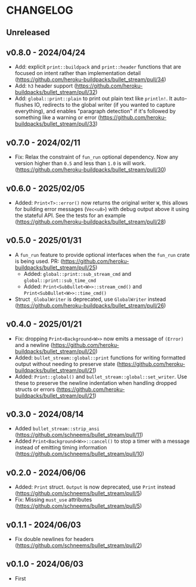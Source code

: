 # CHANGELOG

## Unreleased

## v0.8.0 - 2024/04/24

- Add: explicit `print::buildpack` and `print::header` functions that are focused on intent rather than implementation detail (https://github.com/heroku-buildpacks/bullet_stream/pull/34)
- Add: `h3` header support (https://github.com/heroku-buildpacks/bullet_stream/pull/32)
- Add: `global::print::plain` to print out plain text like `println!`. It auto-flushes IO, redirects to the global writer (if you wanted to capture everything), and enables "paragraph detection" if it's followed by something like a warning or error (https://github.com/heroku-buildpacks/bullet_stream/pull/33)

## v0.7.0 - 2024/02/11

- Fix: Relax the constraint of `fun_run` optional dependency. Now any version higher than `0.5` and less than `1.0` is will work. (https://github.com/heroku-buildpacks/bullet_stream/pull/30)

## v0.6.0 - 2025/02/05

- Added: `Print<T>::error()` now returns the original writer `W`, this allows for building error messages (`Vec<u8>`) with debug output above it using the stateful API. See the tests for an example (https://github.com/heroku-buildpacks/bullet_stream/pull/28)

## v0.5.0 - 2025/01/31

- A `fun_run` feature to provide optional interfaces when the `fun_run` crate is being used. PR: (https://github.com/heroku-buildpacks/bullet_stream/pull/25)
  - Added: `global::print::sub_stream_cmd` and `global::print::sub_time_cmd`
  - Added: `Print<SubBullet<W>>::stream_cmd()` and `Print<SubBullet<W>>::time_cmd()`
- Struct `_GlobalWriter` is deprecated, use `GlobalWriter` instead (https://github.com/heroku-buildpacks/bullet_stream/pull/26)

## v0.4.0 - 2025/01/21

- Fix: dropping `Print<Background<W>>` now emits a message of `(Error)` and a newline (https://github.com/heroku-buildpacks/bullet_stream/pull/20)
- Added: `bullet_stream::global::print` functions for writing formatted output without needing to preserve state (https://github.com/heroku-buildpacks/bullet_stream/pull/21)
- Added: `Print::global()` and `bullet_stream::global::set_writer`. Use these to preserve the newline indentation when handling dropped structs or errors (https://github.com/heroku-buildpacks/bullet_stream/pull/21)

## v0.3.0 - 2024/08/14

- Added `bullet_stream::strip_ansi` (https://github.com/schneems/bullet_stream/pull/11)
- Added `Print<Background<W>>::cancel()` to stop a timer with a message instead of emitting timing information (https://github.com/schneems/bullet_stream/pull/10)

## v0.2.0 - 2024/06/06

- Added: `Print` struct. `Output` is now deprecated, use `Print` instead (https://github.com/schneems/bullet_stream/pull/5)
- Fix: Missing `must_use` attributes (https://github.com/schneems/bullet_stream/pull/5)

## v0.1.1 - 2024/06/03

- Fix double newlines for headers (https://github.com/schneems/bullet_stream/pull/2)

## v0.1.0 - 2024/06/03

- First
